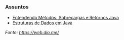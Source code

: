 ### Assuntos

* [Entendendo Métodos, Sobrecargas e Retornos Java](https://github.com/Tati-Ramos/Java-Exercises/tree/master/Dio/src/entendendo)
* [Estruturas de Dados em Java](https://github.com/Tati-Ramos/Java-Exercises/tree/master/Dio/src/entendendo/estruturadedados)


_Fonte: https://web.dio.me/_
